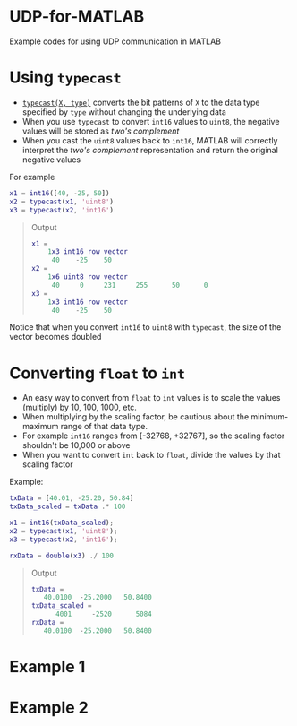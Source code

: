 # UDP-for-MATLAB
Example codes for using UDP communication in MATLAB

# Using `typecast`
- [`typecast(X, type)`](https://www.mathworks.com/help/matlab/ref/typecast.html) converts the bit patterns of `X` to the data type specified by `type` without changing the underlying data
- When you use `typecast` to convert `int16` values to `uint8`, the negative values will be stored as _two's complement_
- When you cast the `uint8` values back to `int16`, MATLAB will correctly interpret the _two's complement_ representation and return the original negative values

For example
```matlab
x1 = int16([40, -25, 50])
x2 = typecast(x1, 'uint8')
x3 = typecast(x2, 'int16')
```

> Output
> ``` matlab
> x1 =
>     1x3 int16 row vector
>      40    -25    50
> x2 =
>     1x6 uint8 row vector
>      40     0     231     255      50      0
> x3 =
>     1x3 int16 row vector
>      40    -25    50

Notice that when you convert `int16` to `uint8` with `typecast`, the size of the vector becomes doubled

# Converting `float` to `int`
- An easy way to convert from `float` to `int` values is to scale the values (multiply) by 10,  100, 1000, etc.
- When multiplying by the scaling factor, be cautious about the minimum-maximum range of that data type.
- For example `int16` ranges from [-32768, +32767], so the scaling factor shouldn't be 10,000 or above
- When you want to convert `int` back to `float`, divide the values by that scaling factor
  
Example:
```matlab
txData = [40.01, -25.20, 50.84]
txData_scaled = txData .* 100

x1 = int16(txData_scaled);
x2 = typecast(x1, 'uint8');
x3 = typecast(x2, 'int16');

rxData = double(x3) ./ 100
```
> Output
> ``` matlab
> txData =
>    40.0100  -25.2000   50.8400
> txData_scaled =
>       4001     -2520      5084
> rxData =
>    40.0100  -25.2000   50.8400



# Example 1

# Example 2
